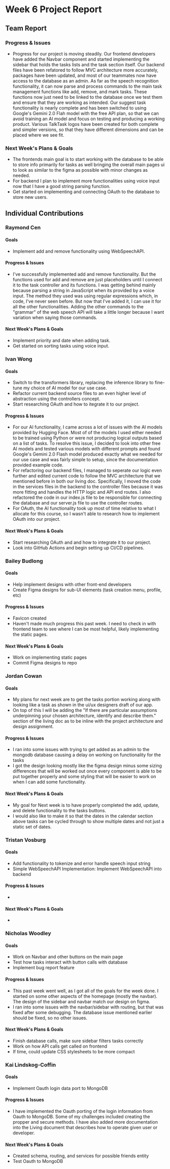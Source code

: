# Week 6 Project Report

## Team Report

### Progress & Issues

* Progress for our project is moving steadily. Our frontend developers have added the Navbar component and started implementing the sidebar that holds the tasks lists and the task section itself. Our backend files have been refatored to follow MVC architecture more accurately, packages have been updated, and most of our teammates now have access to the database as an admin. As far as the speech recognition functionality, it can now parse and process commands to the main task management functions like add, remove, and mark tasks. These functions now just need to be linked to the database once we test them and ensure that they are working as intended. Our suggest task functionality is nearly complete and has been switched to using Google's Gemini 2.0 Flah model with the free API plan, so that we can avoid training an AI model and focus on testing and producing a working product. Various TalkTask logos have been created for both complete and simpler versions, so that they have different dimensions and can be placed where we see fit.

### Next Week's Plans & Goals

* The frontends main goal is to start working with the database to be able to store info primarily for tasks as well bringing the overall main pages ui to look as similar to the figma as possible with minor changes as needed.
* For backend I plan to implement more functionalities using voice input now that I have a good string parsing function.
* Get started on implementing and connecting OAuth to the database to store new users.


## Individual Contributions

### Raymond Cen

#### Goals

* Implement add and remove functionality using WebSpeechAPI.

#### Progress & Issues

* I've successfully implemented add and remove functionality. But the functions used for add and remove are just placeholders until I connect it to the task controller and its functions. I was getting behind mainly because parsing a string in JavaScript when its provided by a voice input. The method they used was using regular expressions which, in code, I've never seen before. But now that I've added it, I can use it for all the other functionalities. Adding the other commands to the "grammar" of the web speech API will take a little longer because I want variation when saying those commands.

#### Next Week's Plans & Goals

* Implement priority and date when adding task. 
* Get started on sorting tasks using voice input.


### Ivan Wong

#### Goals

* Switch to the transformers library, replacing the inference library to fine-tune my choice of AI model for our use case.
* Refactor current backend source files to an even higher level of abstraction using the controllers concept.
* Start researching OAuth and how to itegrate it to our project.

#### Progress & Issues

* For our AI functionality, I came across a lot of issues with the AI models provided by Hugging Face. Most of of the models I used either needed to be trained using Python or were not producing logical outputs based on a list of tasks. To resolve this issue, I decided to look into other free AI models and tested various models with different prompts and found Google's Gemini 2.0 Flash model produced exactly what we needed for our use case and was fairly simple to setup, since the documentation provided example code.
* For refactoring our backend files, I managed to seperate our logic even further and edited current code to follow the MVC architecture that we mentioned before in both our living doc. Specifically, I moved the code in the services files in the backend to the controller files because it was more fitting and handles the HTTP logic and API end routes. I also refactored the code in our index.js file to be responsible for connecting the database and our server.js file to use the controller routes.
* For OAuth, the AI functionality took up most of time relative to what I allocate for this course, so I wasn't able to research how to implement OAuth into our project.

#### Next Week's Plans & Goals

* Start researching OAuth and and how to integrate it to our project.
* Look into GitHub Actions and begin setting up CI/CD pipelines.

### Bailey Budlong

#### Goals

* Help implement designs with other front-end developers
* Create Figma designs for sub-UI elements (task creation menu, profile, etc)

#### Progress & Issues

* Favicon created
* Haven't made much progress this past week. I need to check in with frontend team to see where I can be most helpful, likely implementing the static pages.

#### Next Week's Plans & Goals

* Work on implementing static pages
* Commit Figma designs to repo

### Jordan Cowan

#### Goals

* My plans for next week are to get the tasks portion working along with looking like a task as shown in the ui/ux designers draft of our app.
* On top of this I will be adding the "If there are particular assumptions underpinning your chosen architecture, identify and describe them." section of the living doc as to be inline with the project architecture and design assignment.

#### Progress & Issues

* I ran into some issues with trying to get added as an admin to the mongodb database causing a delay on working on functionality for the tasks 
* I got the design looking mostly like the figma design minus some sizing differences that will be worked out once every component is able to be put together properly and some styling that will be easier to work on when I can add some functionality.

#### Next Week's Plans & Goals

* My goal for Next week is to have properly completed the add, update, and delete functionality to the tasks buttons.
* I would also like to make it so that the dates in the calendar section above tasks can be cycled through to show multiple dates and not just a static set of dates.

### Tristan Vosburg

#### Goals

* Add functionality to tokenize and error handle speech input string
* Simple WebSpeechAPI Implementation: Implement WebSpeechAPI into backend

#### Progress & Issues

* 

#### Next Week's Plans & Goals

* 

### Nicholas Woodley

#### Goals

* Work on Navbar and other buttons on the main page
* Test how tasks interact with button calls with database
* Implement bug report feature

#### Progress & Issues

* This past week went well, as I got all of the goals for the week done. I started on some other aspects of the homepage (mostly the navbar). The design of the sidebar and navbar match our design on figma.
* I ran into some issues with the navbar/sidebar with routing, but that was fixed after some debugging. The database issue mentioned earlier should be fixed, so no other issues.

#### Next Week's Plans & Goals

* Finish database calls, make sure sidebar filters tasks correctly
* Work on how API calls get called on frontend
* If time, could update CSS stylesheets to be more compact

### Kai Lindskog-Coffin

#### Goals

* Implement Oauth login data port to MongoDB

#### Progress & Issues

* I have implemented the Oauth porting of the login information from Oauth to MongoDB. Some of my challenges included 
  creating the propper and secure methods. I have also added more documentation into the Living document that describes
  how to operate given user or developer.

#### Next Week's Plans & Goals

* Created schema, routing, and services for possible friends entity
* Test Oauth to MongoDB
